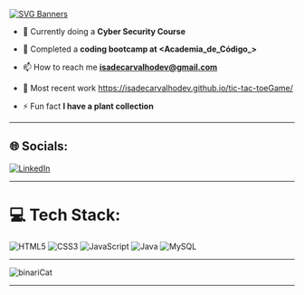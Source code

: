 
[![SVG Banners](https://svg-banners.vercel.app/api?type=glitch&text1=Welcome👋&width=800&height=400)](https://github.com/Akshay090/svg-banners)

- 🤖 Currently doing a **Cyber Security Course**

- 🔭 Completed a **coding bootcamp at <Academia_de_Código_>**

- 📫 How to reach me **isadecarvalhodev@gmail.com**

- 📄 Most recent work  https://isadecarvalhodev.github.io/tic-tac-toeGame/

- ⚡ Fun fact **I have a plant collection**


____

## 🌐 Socials:
[![LinkedIn](https://img.shields.io/badge/LinkedIn-%230077B5.svg?logo=linkedin&logoColor=white)](https://linkedin.com/in/isadecarvalhodev) 
_______

# 💻 Tech Stack:
![HTML5](https://img.shields.io/badge/html5-%23E34F26.svg?style=for-the-badge&logo=html5&logoColor=white) ![CSS3](https://img.shields.io/badge/css3-%231572B6.svg?style=for-the-badge&logo=css3&logoColor=white) ![JavaScript](https://img.shields.io/badge/javascript-%23323330.svg?style=for-the-badge&logo=javascript&logoColor=%23F7DF1E) ![Java](https://img.shields.io/badge/java-%23ED8B00.svg?style=for-the-badge&logo=java&logoColor=white) ![MySQL](https://img.shields.io/badge/mysql-%2300f.svg?style=for-the-badge&logo=mysql&logoColor=white)
______

![binariCat](https://opensea.io/assets/matic/0x2953399124f0cbb46d2cbacd8a89cf0599974963/80390060030853805991279322829627921456173715833405309723844448000109187170305/)

________________



